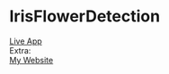 # IrisFlowerDetection
[Live App](https://irisflowerclassifier.herokuapp.com/)\
Extra:\
[My Website](https://www.joyel1441.ml/)
